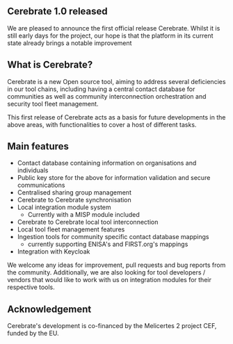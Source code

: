 ## Cerebrate 1.0 released

We are pleased to announce the first official release Cerebrate. Whilst it is still early days for the project, our hope is that the platform in its current state already brings a notable improvement 


## What is Cerebrate?

Cerebrate is a new Open source tool, aiming to address several deficiencies in our tool chains, including having a central contact database for communities as well as community interconnection orchestration and security tool fleet management.

This first release of Cerebrate acts as a basis for future developments in the above areas, with functionalities to cover a host of different tasks.

## Main features

- Contact database containing information on organisations and individuals
- Public key store for the above for information validation and secure communications
- Centralised sharing group management
- Cerebrate to Cerebrate synchronisation
- Local integration module system
  - Currently with a MISP module included
- Cerebrate to Cerebrate local tool interconnection
- Local tool fleet management features
- Ingestion tools for community specific contact database mappings
  - currently supporting ENISA's and FIRST.org's mappings
- Integration with Keycloak

We welcome any ideas for improvement, pull requests and bug reports from the community. Additionally, we are also looking for tool developers / vendors that would like to work with us on integration modules for their respective tools.

## Acknowledgement

Cerebrate's development is co-financed by the Melicertes 2 project CEF, funded by the EU.
